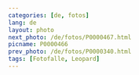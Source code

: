 ```yaml
---
categories: [de, fotos]
lang: de
layout: photo
next_photo: /de/fotos/P0000467.html
picname: P0000466
prev_photo: /de/fotos/P0000340.html
tags: [Fotofalle, Leopard]
---
```

